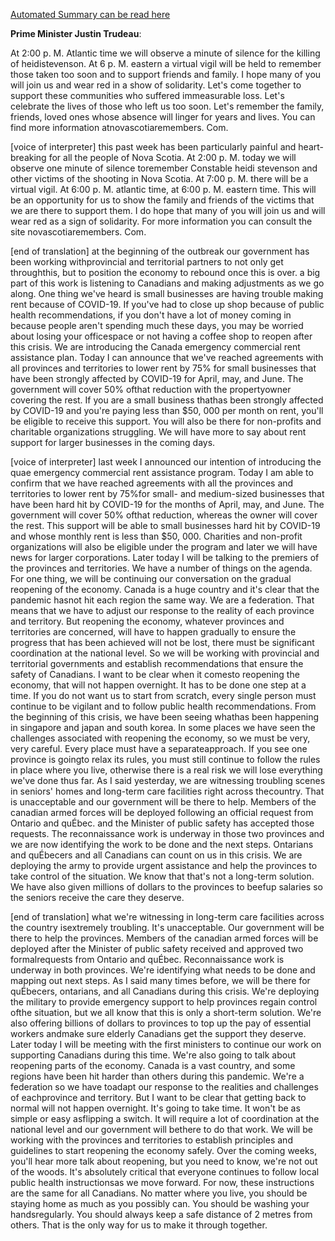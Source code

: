 [Automated Summary can be read here](./trudeau_summary.md)



**Prime Minister Justin Trudeau**:

At 2:00 p. M. Atlantic time we will observe a minute of silence for the killing of heidistevenson.
At 6 p. M. eastern a virtual vigil will be held to remember those taken too soon and to support friends and family.
I hope many of you will join us and wear red in a show of solidarity.
Let's come together to support these communities who suffered immeasurable loss.
Let's celebrate the lives of those who left us too soon.
Let's remember the family, friends, loved ones whose absence will linger for years and lives.
You can find more information atnovascotiaremembers.
Com.
 

[voice of interpreter] this past week has been particularly painful and heart-breaking for all the people of Nova Scotia.
At 2:00 p. M. today we will observe one minute of silence toremember Constable heidi stevenson and other victims of the shooting in Nova Scotia.
At 7:00 p. M. there will be a virtual vigil.
At 6:00 p. M. atlantic time, at 6:00 p. M. eastern time.
This will be an opportunity for us to show the family and friends of the victims that we are there to support them.
I do hope that many of you will join us and will wear red as a sign of solidarity.
For more information you can consult the site novascotiaremembers.
Com.


[end of translation] at the beginning of the outbreak our government has been working withprovincial and territorial partners to not only get throughthis, but to position the economy to rebound once this is over.
a big part of this work is listening to Canadians and making adjustments as we go along.
One thing we've heard is small businesses are having trouble making rent because of COVID-19. If you've had to close up shop because of public health recommendations, if you don't have a lot of money coming in because people aren't spending much these days, you may be worried about losing your officespace or not having a coffee shop to reopen after this crisis.
We are introducing the Canada emergency commercial rent assistance plan.
Today I can announce that we've reached agreements with all provinces and territories to lower rent by 75% for small businesses that have been strongly affected by COVID-19 for April, may, and June.
The government will cover 50% ofthat reduction with the propertyowner covering the rest.
If you are a small business thathas been strongly affected by COVID-19 and you're paying less than $50, 000 per month on rent, you'll be eligible to receive this support.
You will also be there for non-profits and charitable organizations struggling.
We will have more to say about rent support for larger businesses in the coming days.
 

[voice of interpreter] last week I announced our intention of introducing the quae emergency commercial rent assistance program.
Today I am able to confirm that we have reached agreements with all the provinces and territories to lower rent by 75%for small- and medium-sized businesses that have been hard hit by COVID-19 for the months of April, may, and June.
The government will cover 50% ofthat reduction, whereas the owner will cover the rest.
This support will be able to small businesses hard hit by COVID-19 and whose monthly rent is less than $50, 000.
Charities and non-profit organizations will also be eligible under the program and later we will have news for larger corporations.
Later today I will be talking to the premiers of the provinces and territories.
We have a number of things on the agenda.
For one thing, we will be continuing our conversation on the gradual reopening of the economy.
Canada is a huge country and it's clear that the pandemic hasnot hit each region the same way.
We are a federation.
That means that we have to adjust our response to the reality of each province and territory.
But reopening the economy, whatever provinces and territories are concerned, will have to happen gradually to ensure the progress that has been achieved will not be lost, there must be significant coordination at the national level.
So we will be working with provincial and territorial governments and establish recommendations that ensure the safety of Canadians.
I want to be clear when it comesto reopening the economy, that will not happen overnight.
It has to be done one step at a time.
If you do not want us to start from scratch, every single person must continue to be vigilant and to follow public health recommendations.
From the beginning of this crisis, we have been seeing whathas been happening in singapore and japan and south korea.
In some places we have seen the challenges associated with reopening the economy, so we must be very, very careful.
Every place must have a separateapproach.
If you see one province is goingto relax its rules, you must still continue to follow the rules in place where you live, otherwise there is a real risk we will lose everything we've done thus far.
As I said yesterday, we are witnessing troubling scenes in seniors' homes and long-term care facilities right across thecountry.
That is unacceptable and our government will be there to help.
Members of the canadian armed forces will be deployed following an official request from Ontario and quÉbec.
and the Minister of public safety has accepted those requests.
The reconnaissance work is underway in those two provinces and we are now identifying the work to be done and the next steps.
Ontarians and quÉbecers and all Canadians can count on us in this crisis.
We are deploying the army to provide urgent assistance and help the provinces to take control of the situation.
We know that that's not a long-term solution.
We have also given millions of dollars to the provinces to beefup salaries so the seniors receive the care they deserve.


[end of translation] what we're witnessing in long-term care facilities across the country isextremely troubling.
It's unacceptable.
Our government will be there to help the provinces.
Members of the canadian armed forces will be deployed after the Minister of public safety received and approved two formalrequests from Ontario and quÉbec.
Reconnaissance work is underway in both provinces.
We're identifying what needs to be done and mapping out next steps.
As I said many times before, we will be there for quÉbecers, ontarians, and all Canadians during this crisis.
We're deploying the military to provide emergency support to help provinces regain control ofthe situation, but we all know that this is only a short-term solution.
We're also offering billions of dollars to provinces to top up the pay of essential workers andmake sure elderly Canadians get the support they deserve.
Later today I will be meeting with the first ministers to continue our work on supporting Canadians during this time.
We're also going to talk about reopening parts of the economy.
Canada is a vast country, and some regions have been hit harder than others during this pandemic.
We're a federation so we have toadapt our response to the realities and challenges of eachprovince and territory.
But I want to be clear that getting back to normal will not happen overnight.
It's going to take time.
It won't be as simple or easy asflipping a switch.
It will require a lot of coordination at the national level and our government will bethere to do that work.
We will be working with the provinces and territories to establish principles and guidelines to start reopening the economy safely.
Over the coming weeks, you'll hear more talk about reopening, but you need to know, we're not out of the woods.
It's absolutely critical that everyone continues to follow local public health instructionsas we move forward.
For now, these instructions are the same for all Canadians.
No matter where you live, you should be staying home as much as you possibly can.
You should be washing your handsregularly.
You should always keep a safe distance of 2 metres from others.
That is the only way for us to make it through together.

